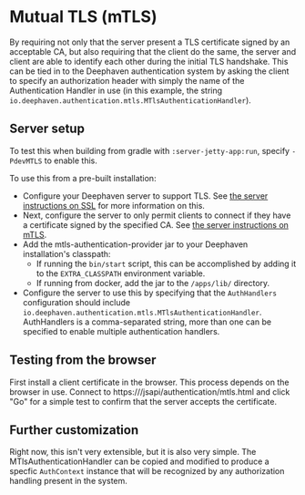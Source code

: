 # Mutual TLS (mTLS)

By requiring not only that the server present a TLS certificate signed by an acceptable CA, but also requiring that
the client do the same, the server and client are able to identify each other during the initial TLS handshake. This
can be tied in to the Deephaven authentication system by asking the client to specify an authorization header with
simply the name of the Authentication Handler in use (in this example, the string `io.deephaven.authentication.mtls.MTlsAuthenticationHandler`).

## Server setup
To test this when building from gradle with `:server-jetty-app:run`, specify `-PdevMTLS` to enable this.

To use this from a pre-built installation:
 * Configure your Deephaven server to support TLS. See [the server instructions on SSL](../../../server/jetty-app/README.md#ssl-examples)
   for more information on this.
 * Next, configure the server to only permit clients to connect if they have a certificate signed by the specified CA.
   See [the server instructions on mTLS](../../../server/jetty-app/README.md#zero-trust--mutual-tls).
 * Add the mtls-authentication-provider jar to your Deephaven installation's classpath:
    * If running the `bin/start` script, this can be accomplished by adding it to the `EXTRA_CLASSPATH` environment variable.
    * If running from docker, add the jar to the `/apps/lib/` directory.
 * Configure the server to use this by specifying that the `AuthHandlers` configuration should include
   `io.deephaven.authentication.mtls.MTlsAuthenticationHandler`. AuthHandlers is a comma-separated string, more than one
   can be specified to enable multiple authentication handlers.

## Testing from the browser
First install a client certificate in the browser. This process depends on the browser in use. Connect to
https://<server-hostname>/jsapi/authentication/mtls.html and click "Go" for a simple test to confirm that the server
accepts the certificate.

## Further customization
Right now, this isn't very extensible, but it is also very simple. The MTlsAuthenticationHandler can be copied and modified
to produce a specfic `AuthContext` instance that will be recognized by any authorization handling present in the system.